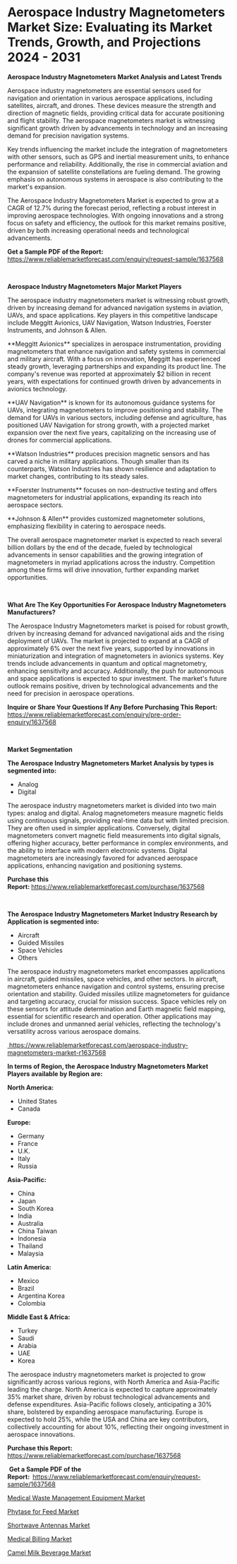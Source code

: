 <p><h1>Aerospace Industry Magnetometers Market Size: Evaluating its Market Trends, Growth, and Projections 2024 - 2031</h1></p><p><strong>Aerospace Industry Magnetometers Market Analysis and Latest Trends</strong></p>
<p><p>Aerospace industry magnetometers are essential sensors used for navigation and orientation in various aerospace applications, including satellites, aircraft, and drones. These devices measure the strength and direction of magnetic fields, providing critical data for accurate positioning and flight stability. The aerospace magnetometers market is witnessing significant growth driven by advancements in technology and an increasing demand for precision navigation systems.</p><p>Key trends influencing the market include the integration of magnetometers with other sensors, such as GPS and inertial measurement units, to enhance performance and reliability. Additionally, the rise in commercial aviation and the expansion of satellite constellations are fueling demand. The growing emphasis on autonomous systems in aerospace is also contributing to the market's expansion.</p><p>The Aerospace Industry Magnetometers Market is expected to grow at a CAGR of 12.7% during the forecast period, reflecting a robust interest in improving aerospace technologies. With ongoing innovations and a strong focus on safety and efficiency, the outlook for this market remains positive, driven by both increasing operational needs and technological advancements.</p></p>
<p><strong>Get a Sample PDF of the Report:&nbsp;</strong> <a href="https://www.reliablemarketforecast.com/enquiry/request-sample/1637568">https://www.reliablemarketforecast.com/enquiry/request-sample/1637568</a></p>
<p>&nbsp;</p>
<p><strong>Aerospace Industry Magnetometers Major Market Players</strong></p>
<p><p>The aerospace industry magnetometers market is witnessing robust growth, driven by increasing demand for advanced navigation systems in aviation, UAVs, and space applications. Key players in this competitive landscape include Meggitt Avionics, UAV Navigation, Watson Industries, Foerster Instruments, and Johnson & Allen.</p><p>**Meggitt Avionics** specializes in aerospace instrumentation, providing magnetometers that enhance navigation and safety systems in commercial and military aircraft. With a focus on innovation, Meggitt has experienced steady growth, leveraging partnerships and expanding its product line. The company's revenue was reported at approximately $2 billion in recent years, with expectations for continued growth driven by advancements in avionics technology.</p><p>**UAV Navigation** is known for its autonomous guidance systems for UAVs, integrating magnetometers to improve positioning and stability. The demand for UAVs in various sectors, including defense and agriculture, has positioned UAV Navigation for strong growth, with a projected market expansion over the next five years, capitalizing on the increasing use of drones for commercial applications.</p><p>**Watson Industries** produces precision magnetic sensors and has carved a niche in military applications. Though smaller than its counterparts, Watson Industries has shown resilience and adaptation to market changes, contributing to its steady sales. </p><p>**Foerster Instruments** focuses on non-destructive testing and offers magnetometers for industrial applications, expanding its reach into aerospace sectors. </p><p>**Johnson & Allen** provides customized magnetometer solutions, emphasizing flexibility in catering to aerospace needs. </p><p>The overall aerospace magnetometer market is expected to reach several billion dollars by the end of the decade, fueled by technological advancements in sensor capabilities and the growing integration of magnetometers in myriad applications across the industry. Competition among these firms will drive innovation, further expanding market opportunities.</p></p>
<p>&nbsp;</p>
<p><strong>What Are The Key Opportunities For Aerospace Industry Magnetometers Manufacturers?</strong></p>
<p><p>The Aerospace Industry Magnetometers market is poised for robust growth, driven by increasing demand for advanced navigational aids and the rising deployment of UAVs. The market is projected to expand at a CAGR of approximately 6% over the next five years, supported by innovations in miniaturization and integration of magnetometers in avionics systems. Key trends include advancements in quantum and optical magnetometry, enhancing sensitivity and accuracy. Additionally, the push for autonomous and space applications is expected to spur investment. The market's future outlook remains positive, driven by technological advancements and the need for precision in aerospace operations.</p></p>
<p><strong>Inquire or Share Your Questions If Any Before Purchasing This Report:</strong> <a href="https://www.reliablemarketforecast.com/enquiry/pre-order-enquiry/1637568">https://www.reliablemarketforecast.com/enquiry/pre-order-enquiry/1637568</a></p>
<p>&nbsp;</p>
<p><strong>Market Segmentation</strong></p>
<p><strong>The Aerospace Industry Magnetometers Market Analysis by types is segmented into:</strong></p>
<p><ul><li>Analog</li><li>Digital</li></ul></p>
<p><p>The aerospace industry magnetometers market is divided into two main types: analog and digital. Analog magnetometers measure magnetic fields using continuous signals, providing real-time data but with limited precision. They are often used in simpler applications. Conversely, digital magnetometers convert magnetic field measurements into digital signals, offering higher accuracy, better performance in complex environments, and the ability to interface with modern electronic systems. Digital magnetometers are increasingly favored for advanced aerospace applications, enhancing navigation and positioning systems.</p></p>
<p><strong>Purchase this Report:&nbsp;</strong><a href="https://www.reliablemarketforecast.com/purchase/1637568">https://www.reliablemarketforecast.com/purchase/1637568</a></p>
<p>&nbsp;</p>
<p><strong>The Aerospace Industry Magnetometers Market Industry Research by Application is segmented into:</strong></p>
<p><ul><li>Aircraft</li><li>Guided Missiles</li><li>Space Vehicles</li><li>Others</li></ul></p>
<p><p>The aerospace industry magnetometers market encompasses applications in aircraft, guided missiles, space vehicles, and other sectors. In aircraft, magnetometers enhance navigation and control systems, ensuring precise orientation and stability. Guided missiles utilize magnetometers for guidance and targeting accuracy, crucial for mission success. Space vehicles rely on these sensors for attitude determination and Earth magnetic field mapping, essential for scientific research and operation. Other applications may include drones and unmanned aerial vehicles, reflecting the technology's versatility across various aerospace domains.</p></p>
<p><a href="https://www.reliablemarketforecast.com/aerospace-industry-magnetometers-market-r1637568">&nbsp;https://www.reliablemarketforecast.com/aerospace-industry-magnetometers-market-r1637568</a></p>
<p><strong>In terms of Region, the Aerospace Industry Magnetometers Market Players available by Region are:</strong></p>
<p>
    <p> <strong> North America: </strong>
        <ul>
            <li>United States</li>
            <li>Canada</li>
        </ul>
        </p> 
    <p> <strong> Europe: </strong>
        <ul>
            <li>Germany</li>
            <li>France</li>
            <li>U.K.</li>
            <li>Italy</li>
            <li>Russia</li>
        </ul>
        </p> 
    <p> <strong> Asia-Pacific: </strong>
        <ul>
            <li>China</li>
            <li>Japan</li>
            <li>South Korea</li>
            <li>India</li>
            <li>Australia</li>
            <li>China Taiwan</li>
            <li>Indonesia</li>
            <li>Thailand</li>
            <li>Malaysia</li>
        </ul>
        </p> 
    <p> <strong> Latin America: </strong>
        <ul>
            <li>Mexico</li>
            <li>Brazil</li>
            <li>Argentina Korea</li>
            <li>Colombia</li>
        </ul>
        </p> 
    <p> <strong> Middle East & Africa: </strong>
        <ul>
            <li>Turkey</li>
            <li>Saudi</li>
            <li>Arabia</li>
            <li>UAE</li>
            <li>Korea</li>
        </ul>
    </p>
    </p>
<p><p>The aerospace industry magnetometers market is projected to grow significantly across various regions, with North America and Asia-Pacific leading the charge. North America is expected to capture approximately 35% market share, driven by robust technological advancements and defense expenditures. Asia-Pacific follows closely, anticipating a 30% share, bolstered by expanding aerospace manufacturing. Europe is expected to hold 25%, while the USA and China are key contributors, collectively accounting for about 10%, reflecting their ongoing investment in aerospace innovations.</p></p>
<p><strong>Purchase this Report: </strong><a href="https://www.reliablemarketforecast.com/purchase/1637568">https://www.reliablemarketforecast.com/purchase/1637568</a></p>
<p>&nbsp;<strong>Get a Sample PDF of the Report:&nbsp;&nbsp;</strong><a href="https://www.reliablemarketforecast.com/enquiry/request-sample/1637568">https://www.reliablemarketforecast.com/enquiry/request-sample/1637568</a></p>
<p><strong></strong></p>
<p><p><a href="https://www.linkedin.com/pulse/medical-waste-management-equipment-market-outlook-complete-industry-hobxf?trackingId=0gNxPEYAQn%2BKNDsSJcq9Hg%3D%3D">Medical Waste Management Equipment Market</a></p><p><a href="https://medium.com/@abigayleh7fr/global-phytase-for-feed-market-opportunities-and-market-challenges-2024-2031-509b8d134d15">Phytase for Feed Market</a></p><p><a href="https://issuu.com/reportprime-2/docs/shortwave-antennas-market-size-2030_8bd2c4ee6d5526">Shortwave Antennas Market</a></p><p><a href="https://www.linkedin.com/pulse/what-innovations-shaping-medical-billing-market-application-types-lxxbc?trackingId=n5ZDE%2BeQQ3eEDiXIj5aJWg%3D%3D">Medical Billing Market</a></p><p><a href="https://medium.com/@abigayleh7fr/mapping-the-camel-milk-beverage-market-trends-challenges-and-breakthroughs-2024-2031-de8ee1006871?postPublishedType=repub">Camel Milk Beverage Market</a></p></p>